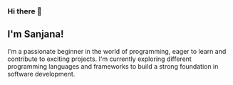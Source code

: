 ### Hi there 👋

## I'm Sanjana!

I'm a passionate beginner in the world of programming, eager to learn and contribute to exciting projects. I'm currently exploring different programming languages and frameworks to build a strong foundation in software development.
